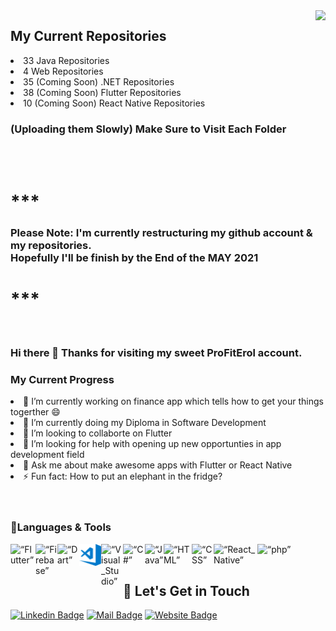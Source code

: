 
<img align='right' src="https://github-readme-stats.vercel.app/api?username=profiteroles&show_icons=true&theme=dracula">


<h2>My Current Repositories</h2> 
  <lu>
  <li>33 Java Repositories</li>
  <li>4 Web Repositories</li>
  <li>35 (Coming Soon) .NET Repositories</li>
  <li>38 (Coming Soon) Flutter Repositories</li>
  <li>10 (Coming Soon) React Native Repositories</li>
</lu>
<h3>(Uploading them Slowly) Make Sure to Visit Each Folder</h3>
<br />
<br />

<!--Added to the top once you are completed with restructure
<h2>Let's Solve The Problem First and than We'll Make The App</h2> -->

<h1>***</h1>
<h3>Please Note: I'm currently restructuring my github account & my repositories.<br>
  Hopefully I'll be finish by the End of the MAY 2021</h3><h1>***</h1>
  <br />

### Hi there 👋 Thanks for visiting my sweet ProFitErol account. 


 <h3>My Current Progress</h3>
<lu>
<li>🔭 I’m currently working on finance app which tells how to get your things togerther 😄</li>
<li>🌱 I’m currently doing my Diploma in Software Development</li>
<li>👯 I’m looking to collaborte on Flutter</li>
<li>🤔 I’m looking for help with opening up new opportunties in app development field</li>
<li>💬 Ask me about make awesome apps with Flutter or React Native</li>
<li>⚡ Fun fact: How to put an elephant in the fridge?</li>
</lu>
<br />
<br />
<h3>🔧Languages & Tools</h3>
<div>
<img align="left" alt=“Flutter” width="40px" src="https://www.vectorlogo.zone/logos/flutterio/flutterio-icon.svg" />
<img align="left" alt=“Firebase” width="35px" src="https://www.vectorlogo.zone/logos/firebase/firebase-icon.svg" />
<img align="left" alt=“Dart” width="35px" src="https://www.vectorlogo.zone/logos/dartlang/dartlang-icon.svg" />
<img align="left" alt=“Github” width="35px" src="https://raw.githubusercontent.com/github/explore/80688e429a7d4ef2fca1e82350fe8e3517d3494d/topics/visual-studio-code/visual-studio-code.png" />
<img align="left" alt=“Visual_Studio” width="35px" src="https://visualstudio.microsoft.com/wp-content/uploads/2019/06/BrandVisualStudioWin2019-3.svg" />
<img align="left" alt=“C#” width="35px" src="https://upload.wikimedia.org/wikipedia/commons/thumb/0/0d/C_Sharp_wordmark.svg/464px-C_Sharp_wordmark.svg.png" />
<img align="left" alt=“Java” width="30px" src="https://upload.wikimedia.org/wikipedia/de/e/e1/Java-Logo.svg" /> 
<img align="left" alt=“HTML” width="45px" src="https://upload.wikimedia.org/wikipedia/commons/6/61/HTML5_logo_and_wordmark.svg" />
<img align="left" alt=“CSS” width="35px" src="https://upload.wikimedia.org/wikipedia/commons/d/d5/CSS3_logo_and_wordmark.svg" />
<img align="left" alt=“React_Native” width="70px" src="https://upload.wikimedia.org/wikipedia/commons/a/a7/React-icon.svg" />
<img align="left" alt=“php” width="70px" src="https://upload.wikimedia.org/wikipedia/commons/2/27/PHP-logo.svg" />
</div>
<br />
<br />

## 🖖 Let's Get in Touch

[![Linkedin Badge](https://img.shields.io/badge/linkedin-%230077B5.svg?&style=for-the-badge&logo=linkedin&logoColor=white)](https://www.linkedin.com/in/profiterol/)
[![Mail Badge](https://img.shields.io/badge/email-c14438?style=for-the-badge&logo=Gmail&logoColor=white&link=mailto:erollooper@gmail.com)](mailto:erollooper@gmail.com)
[![Website Badge](https://img.shields.io/badge/web%20site-1DA1F2?style=for-the-badge&logo=webflow&logoColor=white)](https://www.uniqapp.store)

<!--
✨  ✨

Here are some ideas to get you started:

- 🔭 I’m currently working on ...
- 🌱 I’m currently learning ...
- 👯 I’m looking to collaborate on ...
- 🤔 I’m looking for help with ...
- 💬 Ask me about ...
- 📫 How to reach me: ...
- 😄 Pronouns: ...
- ⚡ Fun fact: ...
-->
